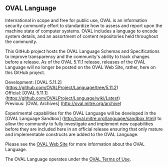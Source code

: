 ## OVAL Language

International in scope and free for public use, OVAL is an information security community effort to standardize how to assess and report upon the machine state of computer systems. OVAL includes a language to encode system details, and an assortment of content repositories held throughout the community.

This GitHub project hosts the OVAL Language Schemas and Specifications to improve transparency and the community's ability to track changes before a release. As of the OVAL 5.11.1 release, releases of the OVAL Language will no longer be posted on the OVAL Web Site, rather, here on this GitHub project.

Development: [OVAL 5.11.2] (https://github.com/OVALProject/Language/tree/5.11.2)<br>
Official: [OVAL 5.11.1] (https://github.com/OVALProject/Language/wiki/Latest)<br>
Previous: [OVAL Archives] (http://oval.mitre.org/archive)<br>

Experimental capabilities for the OVAL Language will be developed in the [OVAL Language Sandbox] (http://oval.mitre.org/language/sandbox.html) to allow the community to fully investigate and implement new capabilities before they are included here in an official release ensuring that only mature and implementable constructs are added to the OVAL Language. 

Please see the [OVAL Web Site](http://oval.mitre.org) for more information about the OVAL Language.

The OVAL Language operates under the [OVAL Terms of Use](http://oval.mitre.org/about/termsofuse.html). 
